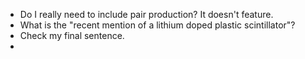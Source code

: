 - Do I really need to include pair production? It doesn't feature.
- What is the "recent mention of a lithium doped plastic scintillator"?
- Check my final sentence.
- 